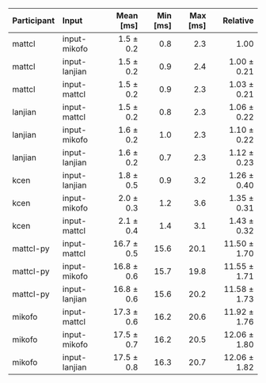 | Participant | Input | Mean [ms] | Min [ms] | Max [ms] | Relative |
|:---|:---|---:|---:|---:|---:|
| mattcl | input-mikofo | 1.5 ± 0.2 | 0.8 | 2.3 | 1.00 |
| mattcl | input-lanjian | 1.5 ± 0.2 | 0.9 | 2.4 | 1.00 ± 0.21 |
| mattcl | input-mattcl | 1.5 ± 0.2 | 0.9 | 2.3 | 1.03 ± 0.21 |
| lanjian | input-mattcl | 1.5 ± 0.2 | 0.8 | 2.3 | 1.06 ± 0.22 |
| lanjian | input-mikofo | 1.6 ± 0.2 | 1.0 | 2.3 | 1.10 ± 0.22 |
| lanjian | input-lanjian | 1.6 ± 0.2 | 0.7 | 2.3 | 1.12 ± 0.23 |
| kcen | input-lanjian | 1.8 ± 0.5 | 0.9 | 3.2 | 1.26 ± 0.40 |
| kcen | input-mikofo | 2.0 ± 0.3 | 1.2 | 3.6 | 1.35 ± 0.31 |
| kcen | input-mattcl | 2.1 ± 0.4 | 1.4 | 3.1 | 1.43 ± 0.32 |
| mattcl-py | input-mattcl | 16.7 ± 0.5 | 15.6 | 20.1 | 11.50 ± 1.70 |
| mattcl-py | input-mikofo | 16.8 ± 0.6 | 15.7 | 19.8 | 11.55 ± 1.71 |
| mattcl-py | input-lanjian | 16.8 ± 0.6 | 15.6 | 20.2 | 11.58 ± 1.73 |
| mikofo | input-mattcl | 17.3 ± 0.6 | 16.2 | 20.6 | 11.92 ± 1.76 |
| mikofo | input-mikofo | 17.5 ± 0.7 | 16.2 | 20.5 | 12.06 ± 1.80 |
| mikofo | input-lanjian | 17.5 ± 0.8 | 16.3 | 20.7 | 12.06 ± 1.82 |
